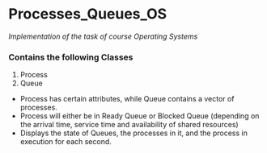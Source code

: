 # Processes_Queues_OS

*Implementation of the task of course Operating Systems*

### Contains the following Classes

1. Process
2. Queue

* Process has certain attributes, while Queue contains a vector of processes.
* Process will either be in Ready Queue or Blocked Queue (depending on the arrival time, service time and availability of shared resources)
* Displays the state of Queues, the processes in it, and the process in execution for each second.